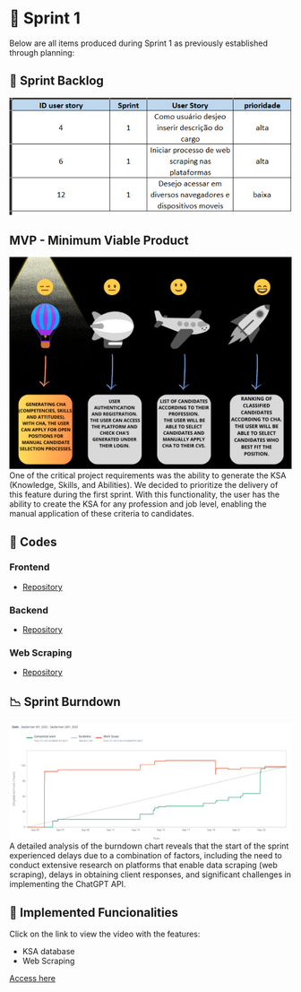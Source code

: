 # 🏁 Sprint 1 

Below are all items produced during Sprint 1 as previously established through planning:

## 📝 Sprint Backlog

![Backlog-spritn1](https://github.com/CodeSquirrel-API/RecrutaTech/blob/main/docs/sprints-deliveries/sprint1/backlog-sprint-1.png)

## MVP - Minimum Viable Product   
![ MVP Sprint 1](https://github.com/CodeSquirrel-API/RecrutaTech/blob/main/docs/images/mvp-Sprint%201.png)
One of the critical project requirements was the ability to generate the KSA (Knowledge, Skills, and Abilities). We decided to prioritize the delivery of this feature during the first sprint. With this functionality, the user has the ability to create the KSA for any profession and job level, enabling the manual application of these criteria to candidates.

## 📃 Codes

### Frontend

* [Repository](https://github.com/CodeSquirrel-API/RecrutaTech-FrontEnd)

### Backend

* [Repository](https://github.com/CodeSquirrel-API/RecrutaTech-BackEnd)

### Web Scraping

* [Repository](https://github.com/CodeSquirrel-API/Scraping)


## 📉 Sprint Burndown

![](https://github.com/CodeSquirrel-API/RecrutaTech/blob/main/docs/sprints-deliveries/sprint1/Burndown-sprint-1.png)
A detailed analysis of the burndown chart reveals that the start of the sprint experienced delays due to a combination of factors, including the need to conduct extensive research on platforms that enable data scraping (web scraping), delays in obtaining client responses, and significant challenges in implementing the ChatGPT API.

## 💫 Implemented Funcionalities

Click on the link to view the video with the features:
* KSA database
* Web Scraping

[Access here](https://youtu.be/4Lj5o7slv7M)


